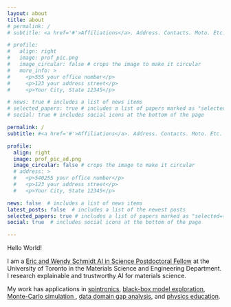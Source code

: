```yaml
---
layout: about
title: about
# permalink: /
# subtitle: <a href='#'>Affiliations</a>. Address. Contacts. Moto. Etc.

# profile:
#   align: right
#   image: prof_pic.png
#   image_circular: false # crops the image to make it circular
#   more_info: >
#     <p>555 your office number</p>
#     <p>123 your address street</p>
#     <p>Your City, State 12345</p>

# news: true # includes a list of news items
# selected_papers: true # includes a list of papers marked as "selected={true}"
# social: true # includes social icons at the bottom of the page

permalink: /
subtitle: #<a href='#'>Affiliations</a>. Address. Contacts. Moto. Etc.

profile:
  align: right
  image: prof_pic_ad.png
  image_circular: false # crops the image to make it circular
  # address: >
  #   <p>540255 your office number</p>
  #   <p>123 your address street</p>
  #   <p>Your City, State 12345</p>

news: false  # includes a list of news items
latest_posts: false  # includes a list of the newest posts
selected_papers: true # includes a list of papers marked as "selected={true}"
social: true  # includes social icons at the bottom of the page

---
```


Hello World!

I am a <a href="">Eric and Wendy Schmidt AI in Science Postdoctoral Fellow</a> at the University of Toronto in the Materials Science and Engineering Department.  I research explainable and trustworthy AI for materials science.  

My work has applications in <a href="https://patents.google.com/patent/US20220238537A1/en">spintronics</a>, <a href="https://doi.org/10.36227/techrxiv.171392756.66802879/v1">black-box model exploration</a>, <a href="" >Monte-Carlo simulation </a>, <a href="https://doi.org/10.1117/12.3015657">data domain gap analysis</a>, and <a href="https://github.com/GDS-Education-Community-of-Practice/DSECOP/tree/main/Connecting_MonteCarlo_to_ModernAI">physics education</a>.